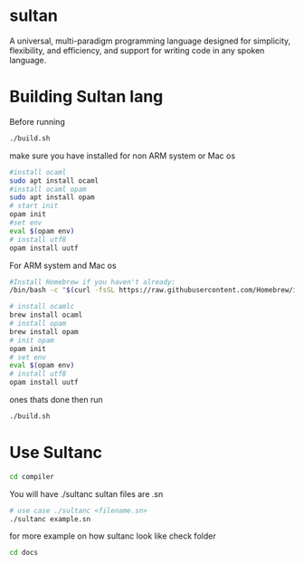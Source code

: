 # sultan
A universal, multi-paradigm programming language designed for simplicity, flexibility, and efficiency, and support for writing code in any spoken language.

# Building Sultan lang
Before running 
```sh
./build.sh
```
make sure you have installed for non ARM system or Mac os
```sh
#install ocaml
sudo apt install ocaml
#install ocaml opam
sudo apt install opam
# start init
opam init
#set env
eval $(opam env)
# install utf8
opam install uutf
```
For ARM system and Mac os
```sh
#Install Homebrew if you haven't already:
/bin/bash -c "$(curl -fsSL https://raw.githubusercontent.com/Homebrew/install/HEAD/install.sh)"

# install ocamlc
brew install ocaml
# install opam
brew install opam
# init opam
opam init
# set env
eval $(opam env)
# install utf8
opam install uutf
```
ones thats done then run
```sh
./build.sh
```



# Use Sultanc
```sh
cd compiler
```
You will have ./sultanc 
sultan files are .sn 
```sh
# use case ./sultanc <filename.sn>
./sultanc example.sn
```

for more example on how sultanc look like check folder
```sh
cd docs
```




